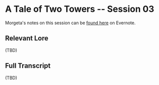 # A Tale of Two Towers -- Session 03

Morgeta's notes on this session can be [found here](
https://tinyurl.com/y2eot5ge) on Evernote.

## Relevant Lore

(TBD)

## Full Transcript

(TBD)
